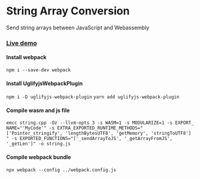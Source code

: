 # String Array Conversion
Send string arrays between JavaScript and Webassembly

### [Live demo](https://togekk.github.io/wasm/)

#### Install webpack
`npm i --save-dev webpack`

#### Install UglifyjsWebpackPlugin
`npm i -D uglifyjs-webpack-plugin`
`yarn add uglifyjs-webpack-plugin`

#### Compile wasm and js file
`emcc string.cpp -Oz --llvm-opts 3 -s WASM=1 -s MODULARIZE=1 -s EXPORT_
NAME="'MyCode'" -s EXTRA_EXPORTED_RUNTIME_METHODS="['Pointer_stringify', 'lengthBytesUTF8', 'getMemory', 'stringToUTF8']
" -s EXPORTED_FUNCTIONS="['_sendArrayToJS', '_getArrayFromJS', '_getLen']" -o string.js`

#### Compile webpack bundle
`npx webpack --config ../webpack.config.js`
